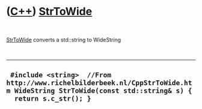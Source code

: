 



 

 

 

 

 

([C++](Cpp.htm)) [StrToWide](CppStrToWide.htm)
==============================================

 

[StrToWide](CppStrToWide.htm) converts a std::string to WideString

 

  -------------------------------------------------------------------------------------------------------------------------------------------------
  ` #include <string>  //From http://www.richelbilderbeek.nl/CppStrToWide.htm WideString StrToWide(const std::string& s) {   return s.c_str(); }`
  -------------------------------------------------------------------------------------------------------------------------------------------------

 

 

 

 

 





 



